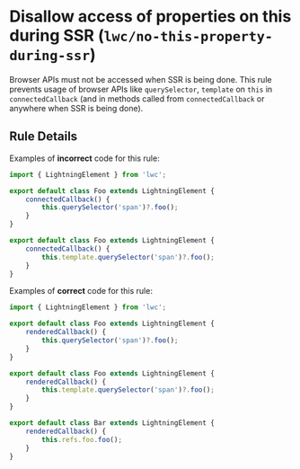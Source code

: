 # Disallow access of properties on this during SSR (`lwc/no-this-property-during-ssr`)

Browser APIs must not be accessed when SSR is being done. This rule prevents usage of browser APIs like `querySelector`, `template`
on `this` in `connectedCallback` (and in methods called from `connectedCallback` or anywhere when SSR is being done).

## Rule Details

Examples of **incorrect** code for this rule:

```js
import { LightningElement } from 'lwc';

export default class Foo extends LightningElement {
    connectedCallback() {
        this.querySelector('span')?.foo();
    }
}

export default class Foo extends LightningElement {
    connectedCallback() {
        this.template.querySelector('span')?.foo();
    }
}
```

Examples of **correct** code for this rule:

```js
import { LightningElement } from 'lwc';

export default class Foo extends LightningElement {
    renderedCallback() {
        this.querySelector('span')?.foo();
    }
}

export default class Foo extends LightningElement {
    renderedCallback() {
        this.template.querySelector('span')?.foo();
    }
}

export default class Bar extends LightningElement {
    renderedCallback() {
        this.refs.foo.foo();
    }
}
```
